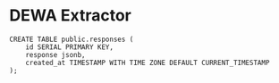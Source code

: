 # DEWA Extractor

```
CREATE TABLE public.responses (
	id SERIAL PRIMARY KEY,
	response jsonb,
	created_at TIMESTAMP WITH TIME ZONE DEFAULT CURRENT_TIMESTAMP
);
```
